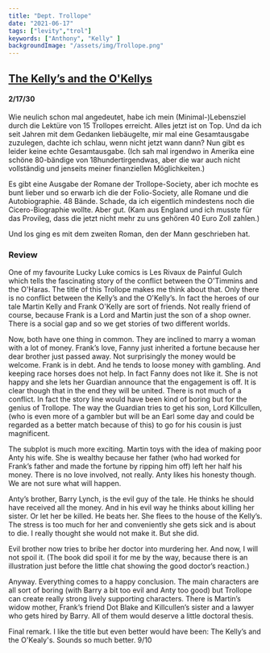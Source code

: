 ```yaml
---
title: "Dept. Trollope"
date: "2021-06-17"
tags: ["levity","trol"]
keywords: ["Anthony", "Kelly" ]
backgroundImage: "/assets/img/Trollope.png"
---
```

## [The Kelly’s and the O'Kellys](https://www.goodreads.com/book/show/15517050-the-kelly-s-the-o-kelly-s) 

#### 2/17/30


Wie neulich schon mal angedeutet, habe ich mein (Minimal-)Lebensziel durch die Lektüre von 15 Trollopes erreicht. Alles jetzt ist on Top. Und da ich seit Jahren mit dem Gedanken liebäugelte, mir mal eine Gesamtausgabe zuzulegen, dachte ich schlau, wenn nicht jetzt wann dann? Nun gibt es leider keine echte Gesamtausgabe. (Ich sah mal irgendwo in Amerika eine schöne 80-bändige von 18hundertirgendwas, aber die war auch nicht vollständig und jenseits meiner finanziellen Möglichkeiten.)

Es gibt eine Ausgabe der Romane der Trollope-Society, aber ich mochte es bunt lieber und so erwarb ich die der Folio-Society, alle Romane und die Autobiographie. 48 Bände. Schade, da ich eigentlich mindestens noch die Cicero-Biographie wollte. Aber gut. (Kam aus England und ich musste für das Provileg, dass die jetzt nicht mehr zu uns gehören 40 Euro Zoll zahlen.)

Und los ging es mit dem zweiten Roman, den der Mann geschrieben hat. 



### Review

One of my favourite Lucky Luke comics is Les Rivaux de Painful Gulch which tells the fascinating story of the conflict between the O'Timmins and the O'Haras. The title of this Trollope makes me think about that. Only there is no conflict between the Kelly’s and the O'Kelly’s. In fact the heroes of our tale Martin Kelly and Frank O'Kelly are sort of friends. Not really friend of course, because Frank is a Lord and Martin just the son of a shop owner. There is a social gap and so we get stories of two different worlds.

Now, both have one thing in common. They are inclined to marry a woman with a lot of money.
Frank’s love, Fanny just inherited a fortune because her dear brother just passed away. Not surprisingly the money would be welcome. Frank is in debt. And he tends to loose money with gambling. And keeping race horses does not help. In fact Fanny does not like it. She is not happy and she lets her Guardian announce that the engagement is off. It is clear though that in the end they will be united. There is not much of a conflict. In fact the story line would have been kind of boring but for the genius of Trollope. The way the Guardian tries to get his son, Lord Killcullen, (who is even more of a gambler but will be an Earl some day and could be regarded as a better match because of this) to go for his cousin is just magnificent.

The subplot is much more exciting. Martin toys with the idea of making poor Anty his wife. She is wealthy because her father (who had worked for Frank’s father and made the fortune by ripping him off) left her half his money. There is no love involved, not really. Anty likes his honesty though.
We are not sure what will happen.

Anty’s brother, Barry Lynch, is the evil guy of the tale. He thinks he should have received all the money. And in his evil way he thinks about killing her sister. Or let her be killed. He beats her. She flees to the house of the Kelly’s. The stress is too much for her and conveniently she gets sick and is about to die. I really thought she would not make it. But she did.

Evil brother now tries to bribe her doctor into murdering her. And now, I will not spoil it. (The book did spoil it for me by the way, because there is an illustration just before the little chat showing the good doctor’s reaction.)

Anyway. Everything comes to a happy conclusion. The main characters are all sort of boring (with Barry a bit too evil and Anty too good) but Trollope can create really strong lively supporting characters. There is Martin’s widow mother, Frank’s friend Dot Blake and Killcullen’s sister and a lawyer who gets hired by Barry. All of them would deserve a little doctoral thesis.

Final remark. I like the title but even better would have been: The Kelly’s and the O'Kealy's. Sounds so much better.
9/10